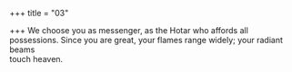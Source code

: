 +++
title = "03"

+++
We choose you as messenger, as the Hotar who affords all possessions. Since you are great, your flames range widely; your radiant beams  
touch heaven.  